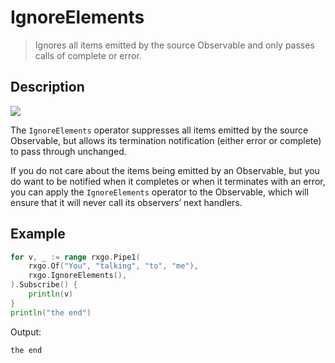 # IgnoreElements

> Ignores all items emitted by the source Observable and only passes calls of complete or error.

## Description

![](https://rxjs.dev/assets/images/marble-diagrams/ignoreElements.png)

The `IgnoreElements` operator suppresses all items emitted by the source Observable, but allows its termination notification (either error or complete) to pass through unchanged.

If you do not care about the items being emitted by an Observable, but you do want to be notified when it completes or when it terminates with an error, you can apply the `IgnoreElements` operator to the Observable, which will ensure that it will never call its observers’ next handlers.

## Example

```go
for v, _ := range rxgo.Pipe1(
    rxgo.Of("You", "talking", "to", "me"),
    rxgo.IgnoreElements(),
).Subscribe() {
    println(v)
}
println("the end")
```

Output:

```
the end
```
